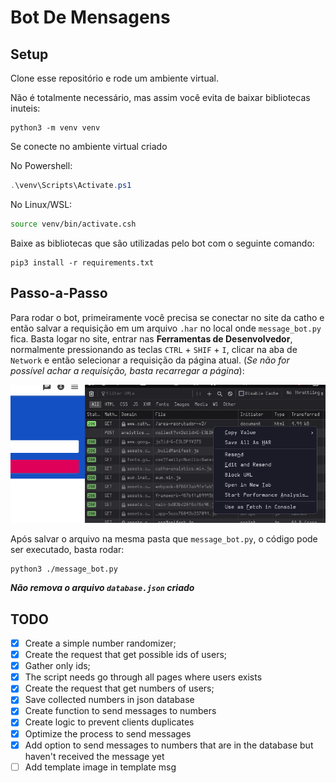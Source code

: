 # Bot De Mensagens
## Setup
Clone esse repositório e rode um ambiente virtual.

Não é totalmente necessário, mas assim você evita de baixar bibliotecas inuteis:

```fish
python3 -m venv venv
```

Se conecte no ambiente virtual criado

No Powershell:
```powershell
.\venv\Scripts\Activate.ps1
```

No Linux/WSL:
```bash
source venv/bin/activate.csh
```

Baixe as bibliotecas que são utilizadas pelo bot com o seguinte comando:

```fish
pip3 install -r requirements.txt
```

## Passo-a-Passo
Para rodar o bot, primeiramente você precisa se conectar no site da catho e então salvar a requisição em um arquivo `.har` no local onde `message_bot.py` fica.
Basta logar no site, entrar nas **Ferramentas de Desenvolvedor**, normalmente pressionando as teclas `CTRL` + `SHIF` + `I`, clicar na aba de `Network` e então selecionar a requisição da página atual. (*Se não for possível achar a requisição, basta recarregar a página*):

![tip](./assets/inspect.png)

Após salvar o arquivo na mesma pasta que `message_bot.py`, o código pode ser executado, basta rodar:

```fish
python3 ./message_bot.py
```

**_Não remova o arquivo `database.json` criado_**

## TODO
- [x] Create a simple number randomizer;
- [x] Create the request that get possible ids of users;
- [x] Gather only ids;
- [x] The script needs go through all pages where users exists
- [x] Create the request that get numbers of users;
- [x] Save collected numbers in json database
- [x] Create function to send messages to numbers
- [x] Create logic to prevent clients duplicates
- [x] Optimize the process to send messages
- [x] Add option to send messages to numbers that are in the database but haven't received the message yet
- [ ] Add template image in template msg
